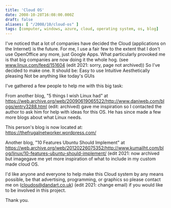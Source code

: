 ```yaml
---
title: 'Cloud OS'
date: 2008-10-28T16:08:00.000Z
draft: false
aliases: [ "/2008/10/cloud-os" ]
tags: [computer, windows, azure, cloud, operating system, os, blog]
---
```


I've noticed that a lot of companies have decided the Cloud (applications on the Internet) is the future. For me, I use a fair few to the extent that I don't use OpenOffice any more, just Google Apps. What particularly provoked me is that big companies are now doing it the whole hog. (see www.linux.com/feed/151604 (edit 2021: sorry, page not archived)) So I've decided to make one.
It should be:
Easy to use
Intuitive
Aesthetically pleasing
Not be anything like today's GUIs

I've gathered a few people to help me with this big task:

From another blog, "5 things I wish Linux had" at https://web.archive.org/web/20090619065522/http://www.daniweb.com/blogs/entry3288.html (edit: archived) gave me inspiration so I contacted the author to ask him for help with ideas for this OS. He has since made a few more blogs about what Linux needs.

This person's blog is now located at: https://thefrugalnetworker.wordpress.com/

Another blog, "10 Features Ubuntu Should Implement" at https://web.archive.org/web/20120226075352/http://www.kumailht.com/blog/linux/10-features-ubuntu-should-implement/ (edit 2021: now archived but imagegave me yet more inspiration of what to include in my custom made cloud OS.

I'd like anyone and everyone to help make this Cloud system by any means possible, be that advertising, programming, or graphics so please contact me on (cloudos@dandart.co.uk) (edit 2021: change email) if you would like to be involved in this project.

Thank you.